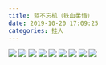 ```yaml
---
title: 蓝不忘机（铁血柔情）
date: 2019-10-20 17:09:25
categories: 挂人
---
```

![](2019-10-20-17-09/01.jpg)
![](2019-10-20-17-09/02.jpg)
![](2019-10-20-17-09/03.jpg)
![](2019-10-20-17-09/04.jpg)
![](2019-10-20-17-09/05.jpg)
![](2019-10-20-17-09/06.jpg)
![](2019-10-20-17-09/07.jpg)
![](2019-10-20-17-09/08.jpg)
![](2019-10-20-17-09/09.jpg)
